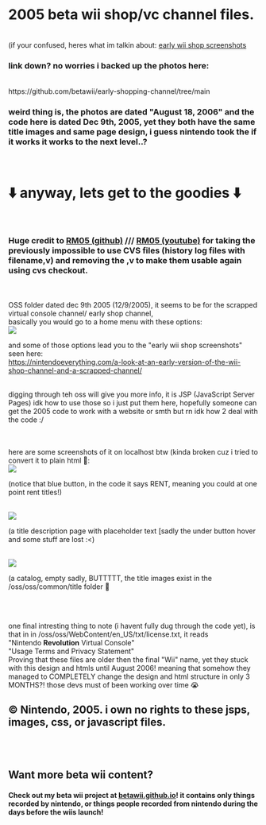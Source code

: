 # 2005 beta wii shop/vc channel files.
<br>
(if your confused, heres what im talkin about: <a target="_blank" href="https://nintendoeverything.com/a-look-at-an-early-version-of-the-wii-shop-channel-and-a-scrapped-channel/">early wii shop screenshots</a>
<br>
<h3>link down? no worries i backed up the photos here:</h3>
<br>
<a herf="https://github.com/betawii/early-shopping-channel/tree/main">https://github.com/betawii/early-shopping-channel/tree/main</a>
<br>
<h3>weird thing is, the photos are dated "August 18, 2006" and the code here is dated Dec 9th, 2005, yet they both have the same title images and same page design, i guess nintendo took the if it works it works to the next level..? </h3>
<br>
<h1>⬇️ anyway, lets get to the goodies ⬇️</h1>
<br>
<h3>Huge credit to <a href="https://github.com/MrRM05">RM05 (github)</a> /// <a href="https://www.youtube.com/@Mr_RM05">RM05 (youtube)</a>  for taking the previously impossible to use CVS files (history log files with filename,v) and removing the ,v to make them usable again using cvs checkout.</h3>
<!-- 
<br><br>
<a href="https://github.com/betawii/early-shopping-channel/tree/early-shopping-channel-remade">Check out the remade html of the 2005/aug 2006 shop by me, using nintendos images and js from the 2005 shop, but with a new frontend thats not as heavy on jsp (easier to view) :)</a>
-->

<br><br>
OSS folder dated dec 9th 2005 (12/9/2005), it seems to be for the scrapped virtual console channel/ early shop channel, <br> basically you would go to a home menu with these options:<br>
<img src="https://github.com/user-attachments/assets/9e9fd939-694b-4c5d-8734-348e6ba972d4"><br>

and some of those options lead you to the "early wii shop screenshots" seen here:<Br>
https://nintendoeverything.com/a-look-at-an-early-version-of-the-wii-shop-channel-and-a-scrapped-channel/
<br><br>
<p>digging through teh oss will give you more info, it is JSP (JavaScript Server Pages) idk how to use those so i just put them here, hopefully someone can get the 2005 code to work with a website or smth but rn idk how 2 deal with the code :/</p>
<br><br>
here are some screenshots of it on localhost btw (kinda broken cuz i tried to convert it to plain html 🦆:<br>
<img src="https://github.com/user-attachments/assets/c0a609d4-e765-4e4f-b3d6-cb7e3d825f7b"><br>
<p>(notice that blue button, in the code it says RENT, meaning you could at one point rent titles!)</p>
<Br><img src="https://github.com/user-attachments/assets/9bb39767-58b4-4936-8bd5-4e31806fc19e"><br>
<p>(a title description page with placeholder text [sadly the under button hover and some stuff are lost :<)</p>
<Br><img src="https://github.com/user-attachments/assets/09d49aca-57d3-4569-9611-4aebdb191d5d"><br>
<p>(a catalog, empty sadly, BUTTTTT, the title images exist in the /oss/oss/common/title folder 🫢</p>
<Br><br>
<p>one final intresting thing to note (i havent fully dug through the code yet), is that in in /oss/oss/WebContent/en_US/txt/license.txt, it reads <br> 
"Nintendo <b>Revolution</b> Virtual Console"
<br>
"Usage Terms and Privacy Statement"
  <br>
  Proving that these files are older then the final "Wii" name, yet they stuck with this design and htmls until August 2006! meaning that somehow they managed to COMPLETELY change the design and html structure in only 3 MONTHS?! those devs must of been working over time 😭
</p>

<h2>&copy; Nintendo, 2005. i own no rights to these jsps, images, css, or javascript files.</h2>

<br><br>
<h2>Want more beta wii content?</h2>
<h4>Check out my beta wii project at <a href="https://betawii.github.io">betawii.github.io</a>! it contains only things recorded by nintendo, or things people recorded from nintendo during the days before the wiis launch!</h4>
